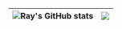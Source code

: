<!--
![Metrics](https://metrics.lecoq.io/CalciumArgon?template=classic&repositories.forks=true&base.header=0&base.activity=0&base.community=0&base.repositories=0&languages=1&base=header%2C%20activity%2C%20community%2C%20repositories%2C%20metadata&base.indepth=false&base.hireable=false&base.skip=false&languages=false&languages.limit=8&languages.threshold=0%25&languages.other=false&languages.colors=github&languages.sections=most-used&languages.indepth=false&languages.analysis.timeout=15&languages.analysis.timeout.repositories=7.5&languages.categories=markup%2C%20programming&languages.recent.categories=markup%2C%20programming&languages.recent.load=300&languages.recent.days=14&config.timezone=Asia%2FShanghai)
-->

![Ray's GitHub stats](https://github-readme-stats.vercel.app/api?username=CalciumArgon&theme=solarized-light)  |  ![](https://github-readme-stats.vercel.app/api/top-langs/?username=CalciumArgon&layout=compact&theme=solarized-light&hide_border=true&count_private=true)
:--:|:--:
